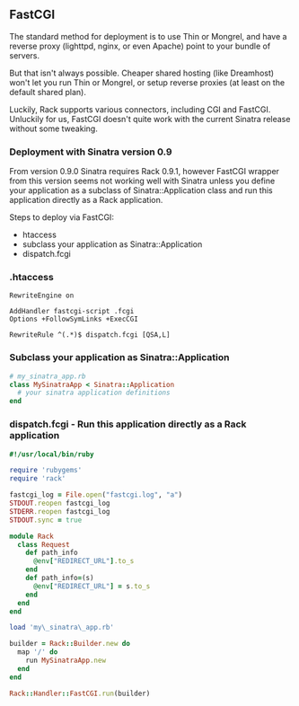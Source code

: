 FastCGI
-------

The standard method for deployment is to use Thin or Mongrel, and have a 
reverse proxy (lighttpd, nginx, or even Apache) point to your bundle of servers.

But that isn't always possible. Cheaper shared hosting (like Dreamhost) won't
let you run Thin or Mongrel, or setup reverse proxies (at least on the default
shared plan).

Luckily, Rack supports various connectors, including CGI and FastCGI. Unluckily
for us, FastCGI doesn't quite work with the current Sinatra release without some tweaking.

### Deployment with Sinatra version 0.9

From version 0.9.0 Sinatra requires Rack 0.9.1, however FastCGI wrapper from
this version seems not working well with Sinatra unless you define your
application as a subclass of Sinatra::Application class and run this
application directly as a Rack application.

Steps to deploy via FastCGI:

  * htaccess
  * subclass your application as Sinatra::Application
  * dispatch.fcgi

### .htaccess

```
RewriteEngine on

AddHandler fastcgi-script .fcgi
Options +FollowSymLinks +ExecCGI

RewriteRule ^(.*)$ dispatch.fcgi [QSA,L]
```

### Subclass your application as Sinatra::Application

```ruby
# my_sinatra_app.rb
class MySinatraApp < Sinatra::Application
  # your sinatra application definitions
end
```

### dispatch.fcgi - Run this application directly as a Rack application

```ruby
#!/usr/local/bin/ruby

require 'rubygems'
require 'rack'

fastcgi_log = File.open("fastcgi.log", "a")
STDOUT.reopen fastcgi_log
STDERR.reopen fastcgi_log
STDOUT.sync = true

module Rack
  class Request
    def path_info
      @env["REDIRECT_URL"].to_s
    end
    def path_info=(s)
      @env["REDIRECT_URL"] = s.to_s
    end
  end
end

load 'my\_sinatra\_app.rb'

builder = Rack::Builder.new do
  map '/' do
    run MySinatraApp.new
  end
end

Rack::Handler::FastCGI.run(builder)
```


